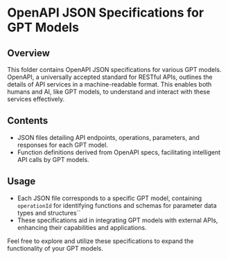 # OpenAPI JSON Specifications for GPT Models

## Overview
This folder contains OpenAPI JSON specifications for various GPT models. OpenAPI, a universally accepted standard for RESTful APIs, outlines the details of API services in a machine-readable format. This enables both humans and AI, like GPT models, to understand and interact with these services effectively.

## Contents
- JSON files detailing API endpoints, operations, parameters, and responses for each GPT model.
- Function definitions derived from OpenAPI specs, facilitating intelligent API calls by GPT models.

## Usage
- Each JSON file corresponds to a specific GPT model, containing `operationId` for identifying functions and schemas for parameter data types and structures&#8203;``
- These specifications aid in integrating GPT models with external APIs, enhancing their capabilities and applications.

Feel free to explore and utilize these specifications to expand the functionality of your GPT models.

